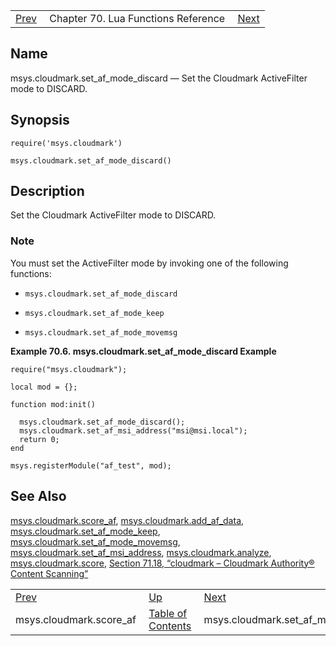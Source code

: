 |     |     |     |
| --- | --- | --- |
| [Prev](lua.ref.msys.cloudmark.score_af)  | Chapter 70. Lua Functions Reference |  [Next](lua.ref.msys.cloudmark.set_af_mode_keep) |

<a name="lua.ref.msys.cloudmark.set_af_mode_discard"></a>
## Name

msys.cloudmark.set_af_mode_discard — Set the Cloudmark ActiveFilter mode to DISCARD.

<a name="idp15067168"></a>
## Synopsis

`require('msys.cloudmark')`

`msys.cloudmark.set_af_mode_discard()`

<a name="idp15069712"></a>
## Description

Set the Cloudmark ActiveFilter mode to DISCARD.

### Note

You must set the ActiveFilter mode by invoking one of the following functions:

*   `msys.cloudmark.set_af_mode_discard`

*   `msys.cloudmark.set_af_mode_keep`

*   `msys.cloudmark.set_af_mode_movemsg`

<a name="lua.ref.msys.cloudmark.set_af_mode_discard.example"></a>

**Example 70.6. msys.cloudmark.set_af_mode_discard Example**

```
require("msys.cloudmark");

local mod = {};

function mod:init()

  msys.cloudmark.set_af_mode_discard();
  msys.cloudmark.set_af_msi_address("msi@msi.local");
  return 0;
end

msys.registerModule("af_test", mod);
```

<a name="idp15079712"></a>
## See Also

[msys.cloudmark.score_af](lua.ref.msys.cloudmark.score_af "msys.cloudmark.score_af"), [msys.cloudmark.add_af_data](lua.ref.msys.cloudmark.add_af_data "msys.cloudmark.add_af_data"), [msys.cloudmark.set_af_mode_keep](lua.ref.msys.cloudmark.set_af_mode_keep "msys.cloudmark.set_af_mode_keep"), [msys.cloudmark.set_af_mode_movemsg](lua.ref.msys.cloudmark.set_af_mode_movemsg "msys.cloudmark.set_af_mode_movemsg"), [msys.cloudmark.set_af_msi_address](lua.ref.msys.cloudmark.set_af_msi_address "msys.cloudmark.set_af_msi_address"), [msys.cloudmark.analyze](lua.ref.msys.cloudmark.analyze "msys.cloudmark.analyze"), [msys.cloudmark.score](lua.ref.msys.cloudmark.score "msys.cloudmark.score"), [Section 71.18, “cloudmark – Cloudmark Authority® Content Scanning”](modules.cloudmark "71.18. cloudmark – Cloudmark Authority® Content Scanning")

|     |     |     |
| --- | --- | --- |
| [Prev](lua.ref.msys.cloudmark.score_af)  | [Up](lua.function.details) |  [Next](lua.ref.msys.cloudmark.set_af_mode_keep) |
| msys.cloudmark.score_af  | [Table of Contents](index) |  msys.cloudmark.set_af_mode_keep |

